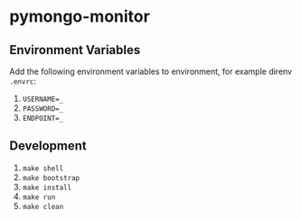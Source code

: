 # pymongo-monitor

## Environment Variables
Add the following environment variables to environment, for example direnv `.envrc`:
1. `USERNAME=_`
2. `PASSWORD=_`
3. `ENDPOINT=_`

## Development
1. `make shell`
2. `make bootstrap`
3. `make install`
4. `make run`
5. `make clean`
